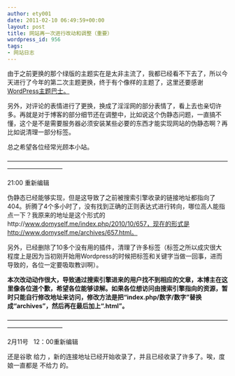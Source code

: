 ```yaml
---
author: ety001
date: 2011-02-10 06:49:59+00:00
layout: post
title: 网站再一次进行改动和调整（重要）
wordpress_id: 956
tags:
- 网站日志
---
```


由于之前更换的那个绿版的主题实在是太非主流了，我都已经看不下去了，所以今天进行了今年的第二次主题更换，终于有个像样的主题了，这里还要感谢[WordPress主题巴士。](http://www.wpbus.com/)

另外，对评论的表情进行了更换，换成了淫淫网的部分表情了，看上去也亲切许多。再就是对于博客的部分细节还在调整中，比如说这个伪静态问题，一直搞不懂，这个是不是需要服务器必须安装某些必要的东西才能实现网站的伪静态啊？再比如说清理一部分标签。

总之希望各位经常光顾本小站。

—————————————————————————————————————————————

21:00 重新编辑

伪静态已经能够实现，但是这导致了之前被搜索引擎收录的链接地址都指向了404。折腾了4个多小时了，没有找到正确的正则表达式进行转向，哪位高人能指点一下？我原来的地址是这个形式的http://www.domyself.me/index.php/2010/10/657，现在的形式是http://www.domyself.me/archives/657.html。

另外，已经删除了10多个没有用的插件，清理了许多标签（标签之所以成灾很大程度上是因为当初刚开始用Wordpress的时候把标签和关键字当做一回事，进而导致的，各位一定要吸取教训啊）。

**本次改动动作很大，导致通过搜索引擎进来的用户找不到相应的文章，本博主在这里像各位道个歉，希望各位能够谅解。如果各位想访问由搜索引擎指向的资源，暂时只能自行修改地址来访问，修改方法是把“index.php/数字/数字”替换成“archives”，然后再在最后加上“.html”。**

—————————————————————————————————————————————

2月11号   12：00重新编辑

还是谷歌 给力 ，新的连接地址已经开始收录了，并且已经收录了许多了。唉，度娘一直都是 不给力 的。

